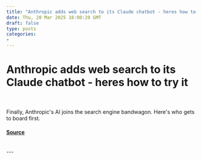 ```yaml
---
title: "Anthropic adds web search to its Claude chatbot - heres how to try it"
date: Thu, 20 Mar 2025 18:00:20 GMT
draft: false
type: posts
categories: 
- 
---
```

# Anthropic adds web search to its Claude chatbot - heres how to try it

<br/>

<br/>
Finally, Anthropic's AI joins the search engine bandwagon. Here's who gets to board first.

#### [Source](https://www.zdnet.com/article/anthropic-adds-web-search-to-its-claude-chatbot-heres-how-to-try-it/)

<br/>
---
